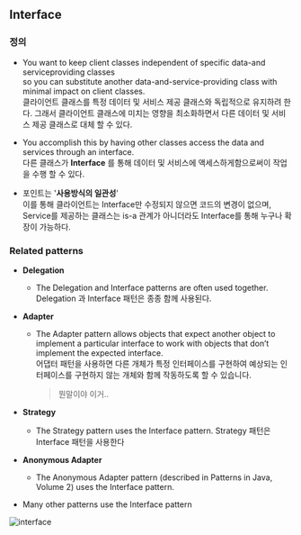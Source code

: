 ## Interface

### 정의
- You want to keep client classes independent of specific data-and serviceproviding classes  
so you can substitute another data-and-service-providing class with minimal impact on client classes.  
  클라이언트 클래스를 특정 데이터 및 서비스 제공 클래스와 독립적으로 유지하려 한다.
  그래서 클라이언트 클래스에 미치는 영향을 최소화하면서 다른 데이터 및 서비스 제공 클래스로 대체 할 수 있다.


- You accomplish this by having other classes access the data and services through an interface.  
  다른 클래스가 **Interface** 를 통해 데이터 및 서비스에 액세스하게함으로써이 작업을 수행 할 수 있다.


- 포인트는 '**사용방식의 일관성**'  
  이를 통해 클라이언트는 Interface만 수정되지 않으면 코드의 변경이 없으며,  
  Service를 제공하는 클래스는 is-a 관계가 아니더라도 Interface를 통해 누구나 확장이 가능하다.

### Related patterns
- **Delegation**
  - The Delegation and Interface patterns are often used together.  
    Delegation 과 Interface 패턴은 종종 함께 사용된다.
- **Adapter**
  - The Adapter pattern allows objects that expect another object to implement a particular interface to work with objects that don’t implement the expected interface.  
    어댑터 패턴을 사용하면 다른 개체가 특정 인터페이스를 구현하여 예상되는 인터페이스를 구현하지 않는 개체와 함께 작동하도록 할 수 있습니다.
    > 뭔말이야 이거..

- **Strategy**
  - The Strategy pattern uses the Interface pattern.
    Strategy 패턴은 Interface 패턴을 사용한다
- **Anonymous Adapter**
  - The Anonymous Adapter pattern (described in Patterns in Java, Volume 2) uses the Interface pattern.

- Many other patterns use the Interface pattern


![interface](http://i.imgur.com/DpQj5FS.png)
